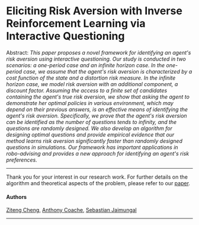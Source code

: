 #  Eliciting Risk Aversion with Inverse Reinforcement Learning via Interactive Questioning
  
Abstract: *This paper proposes a novel framework for identifying an agent's risk aversion using interactive questioning. Our study is conducted in two scenarios: a one-period case and an infinite horizon case. In the one-period case, we assume that the agent's risk aversion is characterized by a cost function of the state and a distortion risk measure. In the infinite horizon case, we model risk aversion with an additional component, a discount factor. Assuming the access to a finite set of candidates containing the agent's true risk aversion, we show that asking the agent to demonstrate her optimal policies in various environment, which may depend on their previous answers, is an effective means of identifying the agent's risk aversion. Specifically, we prove that the agent's risk aversion can be identified as the number of questions tends to infinity, and the questions are randomly designed. We also develop an algorithm for designing optimal questions and provide empirical evidence that our method learns risk aversion significantly faster than randomly designed questions in simulations. Our framework has important applications in robo-advising and provides a new approach for identifying an agent's risk preferences.*

*** 

Thank you for your interest in our research work. For further details on the algorithm and theoretical aspects of the problem, please refer to our [paper](https://doi.org/10.48550/arXiv.2308.08427).

#### Authors

[Ziteng Cheng](mailto:ziteng.cheng@utoronto.ca), [Anthony Coache](https://anthonycoache.ca/), [Sebastian Jaimungal](http://sebastian.statistics.utoronto.ca/)

*** 
